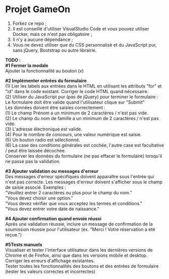 # Projet GameOn
1. Forkez ce repo ;
2. Il est conseillé d'utiliser VisualStudio Code et vous pouvez utiliser Docker, mais ce n'est pas obligatoire ;
3. Il n'y a aucune dépendance ;
4. Vous ne devez utiliser que du CSS personnalisé et du JavaScript pur, sans jQuery, Bootstrap ou autre librairie.

**TODO : <br>**
**#1 Fermer la modale<br>**
Ajouter la fonctionnalité au bouton (x)
<br>

**#2 Implémenter entrées du formulaire<br>**
(1) Lier les labels aux entrées dans le HTML en utilisant les attributs "for" et "id" dans le code existant. Corriger le code HTML quand nécessaire.<br>
(2) Utiliser du JavaScript pur (pas de jQuery) pour terminer le formulaire :<br>
Le formulaire doit être valide quand l'utilisateur clique sur "Submit"<br>
Les données doivent être saisies correctement :<br>
(1) Le champ Prénom a un minimum de 2 caractères / n'est pas vide.<br>
(2) Le champ du nom de famille a un minimum de 2 caractères / n'est pas vide.<br>
(3) L'adresse électronique est valide.<br>
(4) Pour le nombre de concours, une valeur numérique est saisie.<br>
(5) Un bouton radio est sélectionné.<br>
(6) La case des conditions générales est cochée, l'autre case est facultative / peut être laissée décochée.<br>
Conserver les données du formulaire (ne pas effacer le formulaire) lorsqu'il ne passe pas la validation.<br>

**#3 Ajouter validation ou messages d'erreur<br>**
Des messages d'erreur spécifiques doivent apparaître sous l'entrée qui n'est pas correcte. Les messages d'erreur doivent s'afficher sous le champ de saisie associé. Exemples :<br>
"Veuillez entrer 2 caractères ou plus pour le champ du nom."<br>
"Vous devez choisir une option."<br>
"Vous devez vérifier que vous acceptez les termes et conditions."<br>
"Vous devez entrer votre date de naissance."<br>

**#4 Ajouter confirmation quand envoie réussi<br>**
Après une validation réussie, inclure un message de confirmation de la soumission réussie pour l'utilisateur (ex. "Merci ! Votre réservation a été reçue.")<br>

**#5Tests manuels**<br>
Visualiser et tester l'interface utilisateur dans les dernières versions de Chrome et de Firefox, ainsi que dans les versions mobile et desktop. Corriger les erreurs d'affichage existantes.<br>
Tester toutes les fonctionnalités des boutons et des entrées de formulaire (tester les valeurs correctes et incorrectes)<br>
